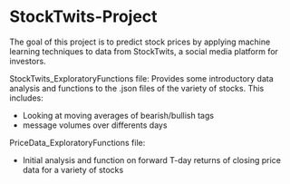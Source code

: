 # StockTwits-Project
The goal of this project is to predict stock prices by applying machine learning techniques to data from StockTwits, a social media platform for investors.

StockTwits_ExploratoryFunctions file: Provides some introductory data analysis and functions to the .json files of the variety of stocks. 
This includes: 
   - Looking at moving averages of bearish/bullish tags
   - message volumes over differents days

PriceData_ExploratoryFunctions file:
   - Initial analysis and function on forward T-day returns of closing price data for a variety of stocks
